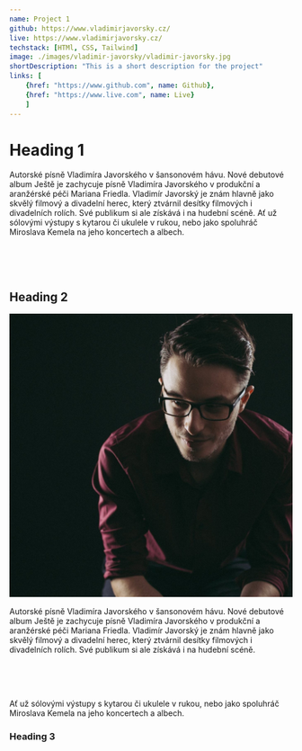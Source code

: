 ```yaml
---
name: Project 1
github: https://www.vladimirjavorsky.cz/
live: https://www.vladimirjavorsky.cz/
techstack: [HTMl, CSS, Tailwind]
image: ./images/vladimir-javorsky/vladimir-javorsky.jpg
shortDescription: "This is a short description for the project"
links: [
    {href: "https://www.github.com", name: Github},
    {href: "https://www.live.com", name: Live}
    ]
---
```

# Heading 1

Autorské písně Vladimíra Javorského v šansonovém hávu. Nové debutové album Ještě je zachycuje písně Vladimíra Javorského v produkční a aranžérské péči Mariana Friedla. Vladimír Javorský je znám hlavně jako skvělý filmový a divadelní herec, který ztvárnil desítky filmových i divadelních rolích. Své publikum si ale získává i na hudební scéně. Ať už sólovými výstupy s kytarou či ukulele v rukou, nebo jako spoluhráč Miroslava Kemela na jeho koncertech a albech.

&nbsp;  
&nbsp;  
&nbsp;  

## Heading 2

![The San Juan Mountains are beautiful!](../../assets/images/hero-photo.jpg "San Juan Mountains")

Autorské písně Vladimíra Javorského v šansonovém hávu. Nové debutové album Ještě je zachycuje písně Vladimíra Javorského v produkční a aranžérské péči Mariana Friedla. Vladimír Javorský je znám hlavně jako skvělý filmový a divadelní herec, který ztvárnil desítky filmových i divadelních rolích. Své publikum si ale získává i na hudební scéně.

&nbsp;  
&nbsp;  
&nbsp;  

Ať už sólovými výstupy s kytarou či ukulele v rukou, nebo jako spoluhráč Miroslava Kemela na jeho koncertech a albech.

### Heading 3